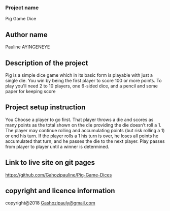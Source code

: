 ### Project name
Pig Game Dice
## Author name
Pauline AYINGENEYE
## Description of the project
Pig is a simple dice game which in its basic form is playable with just a single die. You win by being the first player to score 100 or more points. To play you'll need 2 to 10 players, one 6-sided dice, and a pencil and some paper for keeping score 
## Project setup instruction
 You Choose a player to go first. That player throws a die and scores as many points as the total shown on the die providing the die doesn’t roll a 1. The player may continue rolling and accumulating points (but risk rolling a 1) or end his turn. If the player rolls a 1 his turn is over, he loses all points he accumulated that turn, and he passes the die to the next player. Play passes from player to player until a winner is determined.
 ## Link to live site on git pages
 https://github.com/Gahozipauline/Pig-Game-Dices
 ## copyright and licence information
 copyright@2018 Gashozipauly@gmail.com